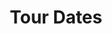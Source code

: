 ---
title: 'Tour Dates'
layout: 'layouts/with-toc.html'
metaDesc: 'Ενημερωθείτε για τις επερχόμενες εκδηλώσεις του ΟΥΠΣ!'
heading:
  summary: 'Ετοιμαστείτε για μια επίσκεψη...'
collection: 'tourDates'
---
